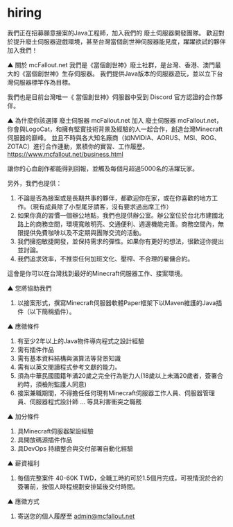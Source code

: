 # hiring
我們正在招募願意接案的Java工程師，加入我們的 廢土伺服器開發團隊。
歡迎對於提升廢土伺服器遊戲環境，甚至台灣當個創世神伺服器能見度，躍躍欲試的夥伴加入我們！

▲ 關於 mcFallout.net
我們是《當個創世神》廢土社群，是台灣、香港、澳門最大的《當個創世神》生存伺服器。
我們提供Java版本的伺服器遊玩，並以立下台灣伺服器標竿作為目標。

我們也是目前台灣唯一《 當個創世神》伺服器中受到 Discord 官方認證的合作夥伴。

▲ 為什麼你該選擇 廢土伺服器 mcFallout.net
加入 廢土伺服器 mcFallout.net，你會與LogoCat，和擁有堅實技術背景及經驗的人一起合作，創造台灣Minecraft伺服器的巔峰。
並且不時與各大知名廠商（如NVIDIA、AORUS、MSI、ROG、ZOTAC）進行合作連動，累積你的實習、工作履歷。
<https://www.mcfallout.net/business.html>

讓你的心血創作都能得到回報，並觸及每個月超過5000名的活躍玩家。

另外，我們也提供：
1. 不論是否為接案或是長期共事的夥伴，都歡迎你在家，或在你喜歡的地方工作。（現有成員除了小型尾牙請客，沒有要求過出席工作）
2. 如果你真的習慣一個辦公地點，我們也提供辦公室。辦公室位於台北市建國北路上的商務空間，環境寬敞明亮、交通便利、週邊機能完善。商務空間內，無限提供免費咖啡以及不定期與團隊交流的活動。
3. 我們擁抱敏捷開發，並保持需求的彈性。如果你有更好的想法，很歡迎你提出並討論。
4. 我們追求效率，不推崇任何加班文化、壓榨、不合理的雇傭合約。

這會是你可以在台灣找到最好的Minecraft伺服器工作、接案環境。

▲ 您將協助我們
1. 以接案形式，撰寫Minecraft伺服器軟體Paper框架下以Maven維護的Java插件（以下簡稱插件）。

▲ 應徵條件
1. 有至少2年以上的Java物件導向程式之設計經驗
2. 需有插件作品
3. 需有基本資料結構與演算法等背景知識
4. 需有以英文閱讀程式參考文獻的能力。
5. 須為中華民國國籍年滿20歲之完全行為能力人(18歲以上未滿20歲者，簽署合約時，須檢附監護人同意)
6. 接案兼職期間，不得擔任任何現有Minecraft伺服器工作人員、伺服器管理員、伺服器程式設計師 ... 等具利害衝突之職務

▲ 加分條件
1. 具Minecraft伺服器架設經驗
2. 具開放碼源插件作品
3. 具DevOps 持續整合與交付部署自動化經驗

▲ 薪資福利
1. 每個完整案件 40-60K TWD，全職工時約可於1.5個月完成，可視情況於合約簽署前，按個人時程規劃安排延後交付時間。

▲ 應徵方式
1. 寄送您的個人履歷至 admin@mcfallout.net
